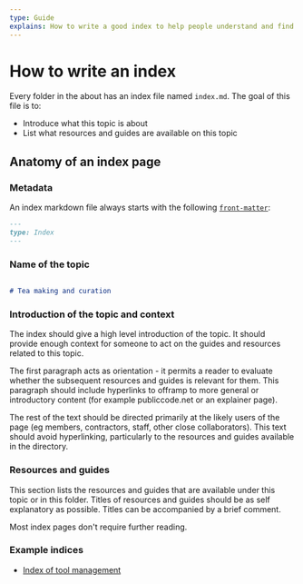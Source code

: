 ```yaml
---
type: Guide
explains: How to write a good index to help people understand and find their way around information
---
```


# How to write an index

Every folder in the about has an index file named `index.md`.
The goal of this file is to:

* Introduce what this topic is about
* List what resources and guides are available on this topic

## Anatomy of an index page

### Metadata

An index markdown file always starts with the following [`front-matter`](https://jekyllrb.com/docs/front-matter/):

```markdown
---
type: Index
---
```

### Name of the topic

```markdown

# Tea making and curation

```

### Introduction of the topic and context

The index should give a high level introduction of the topic.
It should provide enough context for someone to act on the guides and resources related to this topic.

The first paragraph acts as orientation - it permits a reader to evaluate whether the subsequent resources and guides is relevant for them.
This paragraph should include hyperlinks to offramp to more general or introductory content (for example publiccode.net or an explainer page).

The rest of the text should be directed primarily at the likely users of the page (eg members, contractors, staff, other close collaborators).
This text should avoid hyperlinking, particularly to the resources and guides available in the directory.

### Resources and guides

This section lists the resources and guides that are available under this topic or in this folder.
Titles of resources and guides should be as self explanatory as possible.
Titles can be accompanied by a brief comment.

Most index pages don't require further reading.

### Example indices

* [Index of tool management](../tool-management/index.md)
